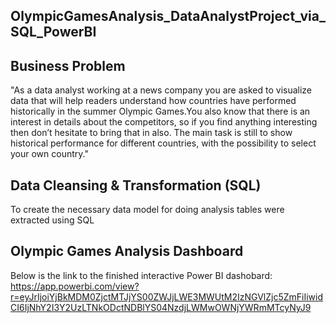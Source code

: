 ## OlympicGamesAnalysis_DataAnalystProject_via_SQL_PowerBI

## Business Problem
"As a data analyst working at a news company you are asked to visualize data that will help readers understand how countries have performed historically in the summer Olympic Games.You also know that there is an interest in details about the competitors, so if you find anything interesting then don’t hesitate to bring that in also.
The main task is still to show historical performance for different countries, with the possibility to select your own country."

## Data Cleansing & Transformation (SQL)
To create the necessary data model for doing analysis tables were extracted using SQL

## Olympic Games Analysis Dashboard

Below is the link to the finished interactive Power BI dashobard:
https://app.powerbi.com/view?r=eyJrIjoiYjBkMDM0ZjctMTJjYS00ZWJjLWE3MWUtM2IzNGVlZjc5ZmFiIiwidCI6IjNhY2I3Y2UzLTNkODctNDBlYS04NzdjLWMwOWNjYWRmMTcyNyJ9

